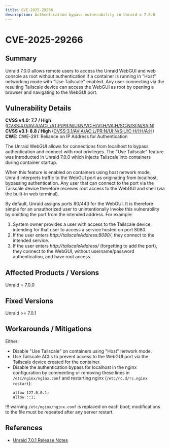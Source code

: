 ```yaml
---
title: CVE-2025-29266
description: Authentication bypass vulnerability in Unraid = 7.0.0
---
```


# CVE-2025-29266

## Summary

Unraid 7.0.0 allows remote users to access the Unraid WebGUI and web console as root without authentication if a container is running in "Host" networking mode with "Use Tailscale" enabled. Any user connecting via the resulting Tailscale device can access the WebGUI as root by opening a browser and navigating to the WebGUI port.

## Vulnerability Details

**CVSS v4.0: 7.7 / High** ([CVSS:4.0/AV:A/AC:L/AT:P/PR:N/UI:N/VC:H/VI:H/VA:H/SC:N/SI:N/SA:N](https://www.first.org/cvss/calculator/4-0#CVSS:4.0/AV:A/AC:L/AT:P/PR:N/UI:N/VC:H/VI:H/VA:H/SC:N/SI:N/SA:N))  
**CVSS v3.1: 8.8 / High** ([CVSS:3.1/AV:A/AC:L/PR:N/UI:N/S:U/C:H/I:H/A:H](https://www.first.org/cvss/calculator/3-1#CVSS:3.1/AV:A/AC:L/PR:N/UI:N/S:U/C:H/I:H/A:H))  
**CWE:** CWE-291: Reliance on IP Address for Authentication

The Unraid WebGUI allows for connections from localhost to bypass authentication and connect with root privileges. The "Use Tailscale" feature was introducted in Unraid 7.0.0 which injects Tailscale into containers during container startup.

When this feature is enabled on containers using host network mode, Unraid interprets traffic to the WebGUI port as originating from localhost, bypassing authentication. Any user that can connect to the port via the Tailscale device therefore receives root access to the WebGUI and shell (via the built-in web terminal).

By default, Unraid assigns ports 80/443 for the WebGUI. It is therefore simple for an unauthorized user to unintentionally invoke this vulnerability by omitting the port from the intended address. For example:

1. System owner provides a user with access to the Tailscale device, intending for that user to access a service hosted on port 8080.
2. If the user enters _http://tailscaleAddress:8080/_, they connect to the intended service.
3. If the user enters _http://tailscaleAddress/_ (forgetting to add the port), they connect to the WebGUI, without username/password authentication, and have root access.

## Affected Products / Versions

Unraid = 7.0.0

## Fixed Versions

Unraid >= 7.0.1

## Workarounds / Mitigations

Either:

- Disable "Use Tailscale" on containers using "Host" network mode.
- Use Tailscale ACLs to prevent access to the WebGUI port via the Tailscale device created for the container.
- Disable the authentication bypass for localhost in the nginx configuration by commenting or removing these lines in `/etc/nginx/nginx.conf` and restarting nginx (`/etc/rc.d/rc.nginx restart`):
   ```
   allow 127.0.0.1;
   allow ::1;
   ```

!!! warning
    `/etc/nginx/nginx.conf` is replaced on each boot; modifications to the file must be repeated after any server restart.

## References

- [Unraid 7.0.1 Release Notes](https://docs.unraid.net/unraid-os/release-notes/7.0.1/)